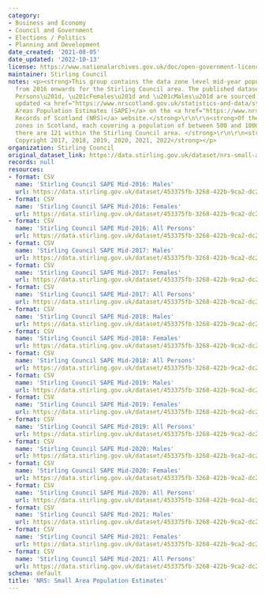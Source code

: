 ```yaml
---
category:
- Business and Economy
- Council and Government
- Elections / Politics
- Planning and Development
date_created: '2021-08-05'
date_updated: '2022-10-13'
license: https://www.nationalarchives.gov.uk/doc/open-government-licence/version/3/
maintainer: Stirling Council
notes: <p><strong>This group contains the data zone level mid-year population estimates
  from 2016 onwards for the Stirling Council area. The published datasets for \u201cAll
  Persons\u201d, \u201cFemales\u201d and \u201cMales\u201d are sourced from the annually
  updated <a href="https://www.nrscotland.gov.uk/statistics-and-data/statistics/statistics-by-theme/population/population-estimates/2011-based-special-area-population-estimates/small-area-population-estimates">Small
  Areas Population Estimates (SAPE)</a> on the <a href="https://www.nrscotland.gov.uk/">National
  Records of Scotland (NRS)</a> website.</strong>\r\n\r\n<strong>Of the 6,976 data
  zones in Scotland, each covering a population of between 500 and 1000 residents,
  there are 121 within the Stirling Council area. </strong>\r\n\r\n<strong>\xa9 Crown
  Copyright 2017, 2018, 2019, 2020, 2021, 2022</strong></p>
organization: Stirling Council
original_dataset_link: https://data.stirling.gov.uk/dataset/nrs-small-area-population-estimates
records: null
resources:
- format: CSV
  name: 'Stirling Council SAPE Mid-2016: Males'
  url: https://data.stirling.gov.uk/dataset/453375fb-3268-422b-9ca2-dc2164339ec3/resource/fc927111-6a0f-45fb-a7bb-a4faf91b60e8/download/20220712-stirling-council-sape-mid-2016-males.csv
- format: CSV
  name: 'Stirling Council SAPE Mid-2016: Females'
  url: https://data.stirling.gov.uk/dataset/453375fb-3268-422b-9ca2-dc2164339ec3/resource/cbed92fa-ce94-4761-b891-15c72f9df9ee/download/20220712-stirling-council-sape-mid-2016-females.csv
- format: CSV
  name: 'Stirling Council SAPE Mid-2016: All Persons'
  url: https://data.stirling.gov.uk/dataset/453375fb-3268-422b-9ca2-dc2164339ec3/resource/b14a5f9e-57fe-4e24-9793-081d8a0045db/download/20220712-stirling-council-sape-mid-2016-all-persons.csv
- format: CSV
  name: 'Stirling Council SAPE Mid-2017: Males'
  url: https://data.stirling.gov.uk/dataset/453375fb-3268-422b-9ca2-dc2164339ec3/resource/a53b6517-a086-4374-b24d-9b34e37f69e3/download/20220712-stirling-council-sape-mid-2017-males.csv
- format: CSV
  name: 'Stirling Council SAPE Mid-2017: Females'
  url: https://data.stirling.gov.uk/dataset/453375fb-3268-422b-9ca2-dc2164339ec3/resource/84acd032-07e7-4a0a-9105-e530309df8c4/download/20220712-stirling-council-sape-mid-2017-females.csv
- format: CSV
  name: 'Stirling Council SAPE Mid-2017: All Persons'
  url: https://data.stirling.gov.uk/dataset/453375fb-3268-422b-9ca2-dc2164339ec3/resource/20e3984c-add4-4c7e-b2c9-78c8e73b3ae3/download/20220712-stirling-council-sape-mid-2017-all-persons.csv
- format: CSV
  name: 'Stirling Council SAPE Mid-2018: Males'
  url: https://data.stirling.gov.uk/dataset/453375fb-3268-422b-9ca2-dc2164339ec3/resource/7928eea8-278f-496c-91fe-9ae56ce56573/download/20220712-stirling-council-sape-mid-2018-males.csv
- format: CSV
  name: 'Stirling Council SAPE Mid-2018: Females'
  url: https://data.stirling.gov.uk/dataset/453375fb-3268-422b-9ca2-dc2164339ec3/resource/880158b1-8a3a-42cc-8b0e-7af34410c3a5/download/20220712-stirling-council-sape-mid-2018-females.csv
- format: CSV
  name: 'Stirling Council SAPE Mid-2018: All Persons'
  url: https://data.stirling.gov.uk/dataset/453375fb-3268-422b-9ca2-dc2164339ec3/resource/abcb30e1-2a4a-4a03-8cb0-780b9de810aa/download/20220712-stirling-council-sape-mid-2018-all-persons.csv
- format: CSV
  name: 'Stirling Council SAPE Mid-2019: Males'
  url: https://data.stirling.gov.uk/dataset/453375fb-3268-422b-9ca2-dc2164339ec3/resource/962f7a80-644c-424c-931e-dc92e0426c25/download/20220712-stirling-council-sape-mid-2019-males.csv
- format: CSV
  name: 'Stirling Council SAPE Mid-2019: Females'
  url: https://data.stirling.gov.uk/dataset/453375fb-3268-422b-9ca2-dc2164339ec3/resource/a447d4ff-1c04-4f51-a4cc-085b0f839132/download/20220712-stirling-council-sape-mid-2019-females.csv
- format: CSV
  name: 'Stirling Council SAPE Mid-2019: All Persons'
  url: https://data.stirling.gov.uk/dataset/453375fb-3268-422b-9ca2-dc2164339ec3/resource/ceac5b79-4024-4c84-af3a-f22a88ac2802/download/20220712-stirling-council-sape-mid-2019-all-persons.csv
- format: CSV
  name: 'Stirling Council SAPE Mid-2020: Males'
  url: https://data.stirling.gov.uk/dataset/453375fb-3268-422b-9ca2-dc2164339ec3/resource/6634361f-70a8-46e6-9edf-e1d64a2b177d/download/20220712-stirling-council-sape-mid-2020-males.csv
- format: CSV
  name: 'Stirling Council SAPE Mid-2020: Females'
  url: https://data.stirling.gov.uk/dataset/453375fb-3268-422b-9ca2-dc2164339ec3/resource/a028f84f-ad11-4d5e-9cae-5d967d372b1c/download/20220712-stirling-council-sape-mid-2020-females.csv
- format: CSV
  name: 'Stirling Council SAPE Mid-2020: All Persons'
  url: https://data.stirling.gov.uk/dataset/453375fb-3268-422b-9ca2-dc2164339ec3/resource/d7febc0e-8f0f-46ba-b216-b2a97c934851/download/20220712-stirling-council-sape-mid-2020-all-persons.csv
- format: CSV
  name: 'Stirling Council SAPE Mid-2021: Males'
  url: https://data.stirling.gov.uk/dataset/453375fb-3268-422b-9ca2-dc2164339ec3/resource/8561454d-1fee-4aa2-ab4c-88424111ba41/download/20220905-stirling-council-sape-mid-2021-males.csv
- format: CSV
  name: 'Stirling Council SAPE Mid-2021: Females'
  url: https://data.stirling.gov.uk/dataset/453375fb-3268-422b-9ca2-dc2164339ec3/resource/761870c8-e8ed-4e77-941c-810c879236e4/download/20220905-stirling-council-sape-mid-2021-females.csv
- format: CSV
  name: 'Stirling Council SAPE Mid-2021: All Persons'
  url: https://data.stirling.gov.uk/dataset/453375fb-3268-422b-9ca2-dc2164339ec3/resource/f292f707-4914-4bdf-a9ca-b2f28a7e3a7d/download/20220905-stirling-council-sape-mid-2021-all-persons.csv
schema: default
title: 'NRS: Small Area Population Estimates'
---
```

